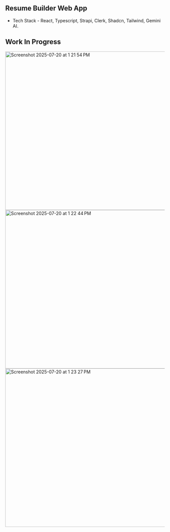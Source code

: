 ## Resume Builder Web App
- Tech Stack - React, Typescript, Strapi, Clerk, Shadcn, Tailwind, Gemini AI.

## Work In Progress
<img width="700" height="500" alt="Screenshot 2025-07-20 at 1 21 54 PM" src="https://github.com/user-attachments/assets/33aad355-0f9f-4de1-b8d2-b73d9059535e" />
<img width="700" height="500" alt="Screenshot 2025-07-20 at 1 22 44 PM" src="https://github.com/user-attachments/assets/52650866-b118-4379-80b9-ce9098c0064f" />
<img width="700" height="500" alt="Screenshot 2025-07-20 at 1 23 27 PM" src="https://github.com/user-attachments/assets/1523475d-33ad-4f3a-8a86-0f03b5d31c3f" />

